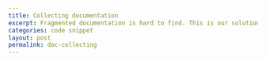 ```yaml
---
title: Collecting documentation
excerpt: Fragmented documentation is hard to find. This is our solution.
categories: code snippet
layout: post
permalink: doc-collecting
---
```


